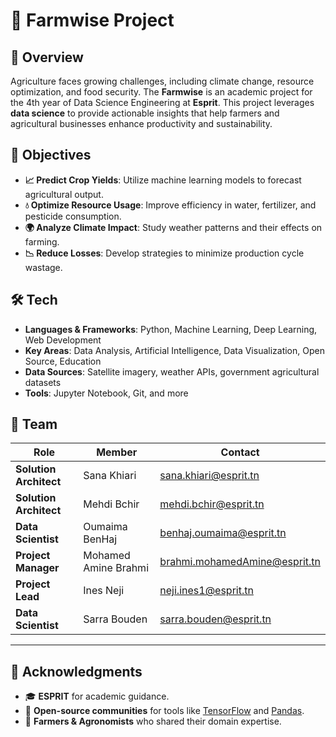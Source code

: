 # 🌾 Farmwise  Project  

## 📌 Overview  
Agriculture faces growing challenges, including climate change, resource optimization, and food security. The **Farmwise** is an academic project for the 4th year of Data Science Engineering at **Esprit**. This project leverages **data science** to provide actionable insights that help farmers and agricultural businesses enhance productivity and sustainability.  

## 🎯 Objectives  
- **📈 Predict Crop Yields**: Utilize machine learning models to forecast agricultural output.  
- **💧 Optimize Resource Usage**: Improve efficiency in water, fertilizer, and pesticide consumption.  
- **🌍 Analyze Climate Impact**: Study weather patterns and their effects on farming.  
- **📉 Reduce Losses**: Develop strategies to minimize production cycle wastage.  

## 🛠️ Tech  
- **Languages & Frameworks**: Python, Machine Learning, Deep Learning, Web Development  
- **Key Areas**: Data Analysis, Artificial Intelligence, Data Visualization, Open Source, Education  
- **Data Sources**: Satellite imagery, weather APIs, government agricultural datasets  
- **Tools**: Jupyter Notebook, Git, and more  

## 🌱 Team  

| Role               | Member               | Contact                              |
|--------------------|----------------------|--------------------------------------|
| **Solution Architect**   | Sana Khiari          | [sana.khiari@esprit.tn](mailto:sana.khiari@esprit.tn) |
| **Solution Architect**    | Mehdi Bchir          | [mehdi.bchir@esprit.tn](mailto:mehdi.bchir@esprit.tn) |
| **Data Scientist**   | Oumaima BenHaj      | [benhaj.oumaima@esprit.tn](mailto:benhaj.oumaima@esprit.tn) |
| **Project Manager**    | Mohamed Amine Brahmi | [brahmi.mohamedAmine@esprit.tn](mailto:brahmi.mohamedAmine@esprit.tn) |
| **Project Lead**  | Ines Neji            | [neji.ines1@esprit.tn](mailto:neji.ines1@esprit.tn) |
| **Data Scientist**  | Sarra Bouden         | [sarra.bouden@esprit.tn](mailto:sarra.bouden@esprit.tn) |
---

## 🙌 Acknowledgments  

- 🎓 **ESPRIT** for academic guidance.  
- 🔧 **Open-source communities** for tools like [TensorFlow](https://www.tensorflow.org/) and [Pandas](https://pandas.pydata.org/).  
- 🌱 **Farmers & Agronomists** who shared their domain expertise.  


